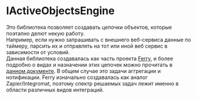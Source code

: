 # IActiveObjectsEngine
Это библиотека позволяет создавать цепочки объектов, которые поэтапно делют некую работу.  
Например, если нужно запрашивать с внешнего веб-сервиса данные по таймеру, парсить их и отправлять на тот или иной веб сервис в зависимости от условий.  
Данная библиотека создавалась как часть проекта [Ferry](https://github.com/ZyuDev/FerryData), и более подробно о видах и назначении этих цепочек можно прочитать в [данном документе](https://github.com/ZyuDev/FerryData/blob/Documentation/Ferry_Product_Vision_Пользовательские_требования_v_1_0.pdf). В общем случае это задачи аггрегации и нотификации. 
Ferry изначально создавалась как аналог Zapier/Integromat, поэтому спектр решаемых задач лежит именно в области различных видов интеграций. 





